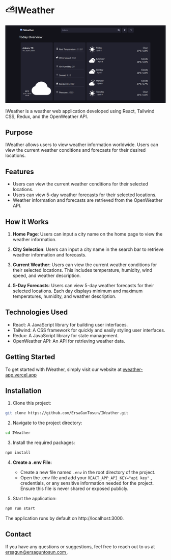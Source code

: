 # ⛅IWeather 

![Iweather](website.png)

IWeather is a weather web application developed using React, Tailwind CSS, Redux, and the OpenWeather API.

## Purpose

IWeather allows users to view weather information worldwide. Users can view the current weather conditions and forecasts for their desired locations.

## Features

* Users can view the current weather conditions for their selected locations.
* Users can view 5-day weather forecasts for their selected locations.
* Weather information and forecasts are retrieved from the OpenWeather API.

## How it Works

1. **Home Page**: Users can input a city name on the home page to view the weather information.

2. **City Selection**: Users can input a city name in the search bar to retrieve weather information and forecasts.

3. **Current Weather**: Users can view the current weather conditions for their selected locations. This includes temperature, humidity, wind speed, and weather description.

4. **5-Day Forecasts**: Users can view 5-day weather forecasts for their selected locations. Each day displays minimum and maximum temperatures, humidity, and weather description.

## Technologies Used

* React: A JavaScript library for building user interfaces.
* Tailwind: A CSS framework for quickly and easily styling user interfaces.
* Redux: A JavaScript library for state management.
* OpenWeather API: An API for retrieving weather data.

## Getting Started

To get started with IWeather, simply visit our website at [ıweather-app.vercel.app](https.example)

## Installation

1. Clone this project:
```bash
git clone https://github.com/ErsaGunTosun/IWeather.git
```

2. Navigate to the project directory:
```bash
cd IWeather
```

3. Install the required packages:
```bash
npm install
```

4. **Create a .env File:**
    - Create a new file named `.env` in the root directory of the project.
    - Open the .env file and add your `REACT_APP_API_KEY="api key"` , credentials, or any sensitive information needed for the project. Ensure this file is never shared or exposed publicly.

5. Start the application:
```bash
npm run start
``` 
The application runs by default on http://localhost:3000.


## Contact
If you have any questions or suggestions, feel free to reach out to us at [ersagun@ersaguntosun.com ](mailto:ersagun@ersaguntosun.com).

